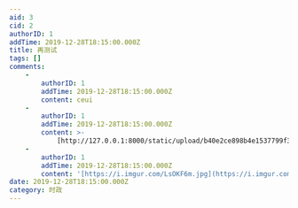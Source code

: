 ```yaml
---
aid: 3
cid: 2
authorID: 1
addTime: 2019-12-28T18:15:00.000Z
title: 再测试
tags: []
comments:
    -
        authorID: 1
        addTime: 2019-12-28T18:15:00.000Z
        content: ceui
    -
        authorID: 1
        addTime: 2019-12-28T18:15:00.000Z
        content: >-
            [http://127.0.0.1:8000/static/upload/b40e2ce898b4e1537799f3a3c39bfe8a.jpg](http://127.0.0.1:8000/static/upload/b40e2ce898b4e1537799f3a3c39bfe8a.jpg)
    -
        authorID: 1
        addTime: 2019-12-28T18:15:00.000Z
        content: '[https://i.imgur.com/LsOKF6m.jpg](https://i.imgur.com/LsOKF6m.jpg)'
date: 2019-12-28T18:15:00.000Z
category: 时政
---
```



